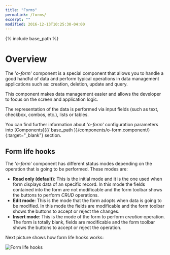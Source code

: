 ```yaml
---
title: "Forms"
permalink: /forms/
excerpt: ""
modified: 2016-12-13T10:25:30-04:00
---
```


{% include base_path %}

# Overview

The '*o-form*' component is a special component that allows you to handle a good handful of data and
perform typical operations in data management applications such as: creation, deletion, update and query.

This component makes data management easier and allows the developer to focus on the screen and application logic.

The representation of the data is performed via input fields (such as text, checkbox, combos, etc.), lists or tables.

You can find further information about '*o-form*' configuration parameters into [Components]({{ base_path }}/components/o-form.component/){:target="_blank"} section.

## Form life hooks

The '*o-form*' component has different status modes depending on the operation that is going to be performed. These modes are:

* **Read only (default)**: This is the initial mode and it is the one used when form displays data of an specific record. In this mode
the fields contained into the form are not modificable and the form toolbar shows the buttons to perform *CRUD* operations.
* **Edit mode**: This is the mode that the form adopts when data is going to be modified. In this mode the fields are modificable and
the form toolbar shows the buttons to accept or reject the changes.
* **Insert mode**: This is the mode of the form to perform *creation* operation. The form is totally blank, fields are modificable and the
form toolbar shows the buttons to accept or reject the operation.

Next picture shows how form life hooks works:

<img src="{{ base_path }}/images/forms-life_hooks.png" alt="Form life hooks">